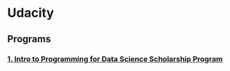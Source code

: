 # Udacity
## Programs
### [1. Intro to Programming for Data Science Scholarship Program](./intro_to_data-science)
